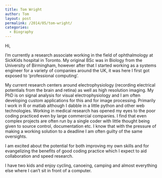 ```yaml
---
title: Tom Wright
author: Tom
layout: post
permalink: /2014/05/tom-wright/
categories:
  - Biography
---
```

Hi,

I&#8217;m currently a research associate working in the field of ophthalmology at SickKids hospital in Toronto. My original BSc was in Biology from the University of Birmingham, however after that I started working as a systems engineer for a variety of companies around the UK, it was here I first got exposed to &#8216;professional computing&#8217;.

My current research centers around electrophysiology (recording electrical potentials from the brain and retina) as well as high resolution imaging. My PhD is on signal analysis for visual electrophysiology and I am often developing custom applications for this and for image processing. Primarily I work in R or matlab although I dabble in a little python and other web technologies. Working in medical research has opened my eyes to the poor coding practiced even by large commercial companies. I find that even complex projects are often run by a single coder with little thought being given to source control, documentation etc. I know that with the pressure of making a working solution to a deadline I am often guilty of the same oversights.

I am excited about the potential for both improving my own skills and for evangelizing the benefits of good coding practice which I expect to aid collaboration and speed research.

I have two kids and enjoy cycling, canoeing, camping and almost everything else where I can&#8217;t sit in front of a computer.